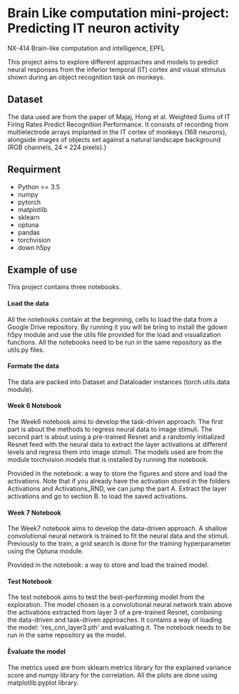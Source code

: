 # Brain Like computation mini-project: Predicting IT neuron activity
NX-414 Brain-like computation and intelligence, EPFL

This project aims to explore different approaches and models to predict neural responses from the inferior temporal (IT) cortex and visual stimulus shown during an 
object recognition task on monkeys.

## Dataset
The data used are from the paper of Majaj, Hong et al. Weighted Sums of IT Firing Rates Predict Recognition Performance. It consists of recording from multielectrode arrays implanted in the IT cortex of monkeys (168 neurons),
alongside images of objects set against a natural landscape background (RGB channels, $24\times224$ pixels).}

## Requirment
- Python >= 3.5
- numpy
- pytorch
- matplotlib
- sklearn
- optuna
- pandas
- torchvision
- down h5py

## Example of use
This project contains three notebooks. 

#### Load the data
All the notebooks contain at the beginning, cells to load the data from a Google Drive repository. 
By running it you will be bring to install the gdown h5py module and use the utils file provided for the load and visualization functions. 
All the notebooks need to be run in the same repository as the utils.py files.

#### Formate the data
The data are packed into Dataset and Dataloader instances (torch.utils.data module).  

#### Week 6 Notebook

The Week6 notebook aims to develop the task-driven approach. The first part is about the methods to regress neural data to image stimuli. The second part is about using a pre-trained Resnet and a randomly initialized Resnet feed with the neural data to extract the layer activations at different levels and regress them into image stimuli. 
The models used are from the module torchvision.models that is installed by running the notebook.

Provided in the notebook: a way to store the figures and store and load the activations. 
Note that if you already have the activation stored in the folders Activations and Activations_RND, we can jump the part A. Extract the layer activations and go to section B. to load the saved activations.

#### Week 7 Notebook
The Week7 notebook aims to develop the data-driven approach. A shallow convolutional neural network is trained to fit the neural data and the stimuli. Previously to the train, a grid search is done for the training hyperparameter using the Optuna module. 

Provided in the notebook: a way to store and load the trained model. 

#### Test Notebook
The test notebook aims to test the best-performing model from the exploration. The model chosen is a convolutional neural network train above the activations extracted from layer 3 of a pre-trained Resnet, combining the data-driven and task-driven approaches. It contains a way of loading the model: 'res_cnn_layer3.pth' and evaluating it. 
The notebook needs to be run in the same repository as the model.

#### Èvaluate the model
The metrics used are from sklearn.metrics library for the explained variance score and numpy library for the correlation. All the plots are done using matplotlib.pyplot library. 

